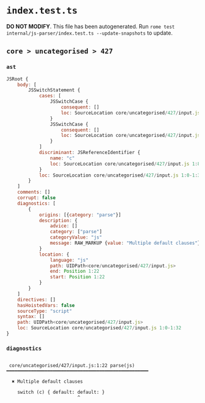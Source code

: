 # `index.test.ts`

**DO NOT MODIFY**. This file has been autogenerated. Run `rome test internal/js-parser/index.test.ts --update-snapshots` to update.

## `core > uncategorised > 427`

### `ast`

```javascript
JSRoot {
	body: [
		JSSwitchStatement {
			cases: [
				JSSwitchCase {
					consequent: []
					loc: SourceLocation core/uncategorised/427/input.js 1:13-1:21
				}
				JSSwitchCase {
					consequent: []
					loc: SourceLocation core/uncategorised/427/input.js 1:22-1:30
				}
			]
			discriminant: JSReferenceIdentifier {
				name: "c"
				loc: SourceLocation core/uncategorised/427/input.js 1:8-1:9 (c)
			}
			loc: SourceLocation core/uncategorised/427/input.js 1:0-1:32
		}
	]
	comments: []
	corrupt: false
	diagnostics: [
		{
			origins: [{category: "parse"}]
			description: {
				advice: []
				category: ["parse"]
				categoryValue: "js"
				message: RAW_MARKUP {value: "Multiple default clauses"}
			}
			location: {
				language: "js"
				path: UIDPath<core/uncategorised/427/input.js>
				end: Position 1:22
				start: Position 1:22
			}
		}
	]
	directives: []
	hasHoistedVars: false
	sourceType: "script"
	syntax: []
	path: UIDPath<core/uncategorised/427/input.js>
	loc: SourceLocation core/uncategorised/427/input.js 1:0-1:32
}
```

### `diagnostics`

```

 core/uncategorised/427/input.js:1:22 parse(js) ━━━━━━━━━━━━━━━━━━━━━━━━━━━━━━━━━━━━━━━━━━━━━━━━━━━━

  ✖ Multiple default clauses

    switch (c) { default: default: }
                          ^


```
